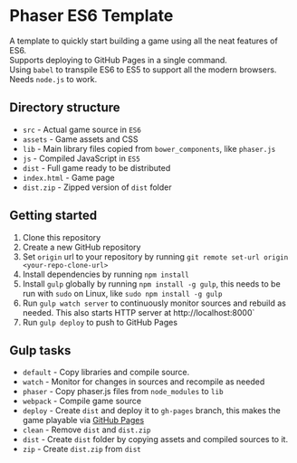 # Phaser ES6 Template
A template to quickly start building a game using all the neat features of ES6.   
Supports deploying to GitHub Pages in a single command.   
Using `babel` to transpile ES6 to ES5 to support all the modern browsers.  
Needs `node.js` to work.

## Directory structure     

- `src` - Actual game source in `ES6`
- `assets` - Game assets and CSS
- `lib` - Main library files copied from `bower_components`, like `phaser.js`
- `js` - Compiled JavaScript in `ES5`
- `dist` - Full game ready to be distributed
- `index.html` - Game page
- `dist.zip` - Zipped version of `dist` folder

## Getting started

1. Clone this repository
2. Create a new GitHub repository
3. Set `origin` url to your repository by running `git remote set-url origin <your-repo-clone-url>`
1. Install dependencies by running `npm install`
2. Install `gulp` globally by running `npm install -g gulp`, this needs to be run with `sudo` on Linux, like `sudo npm install -g gulp`
3. Run `gulp watch server` to continuously monitor sources and rebuild as needed. This also starts HTTP server at http://localhost:8000`
4. Run `gulp deploy` to push to GitHub Pages

## Gulp tasks

- `default` - Copy libraries and compile source.
- `watch` - Monitor for changes in sources and recompile as needed
- `phaser` - Copy phaser.js files from `node_modules` to `lib`
- `webpack` - Compile game source
- `deploy` - Create `dist` and deploy it to `gh-pages` branch, this makes the game playable via [GitHub Pages](https://pages.github.com/)
- `clean` - Remove `dist` and `dist.zip`
- `dist` - Create `dist` folder by copying assets and compiled sources to it.
- `zip` - Create `dist.zip` from `dist`
